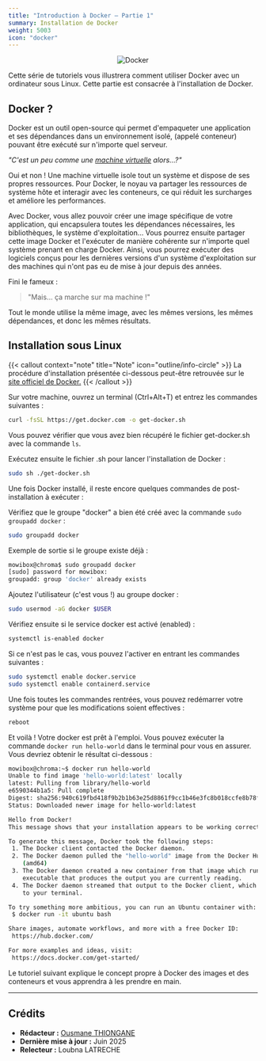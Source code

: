 ```yaml
---
title: "Introduction à Docker – Partie 1"
summary: Installation de Docker
weight: 5003
icon: "docker"
---
```


<p align="center">
    <img src="/chroma/images/docker1.png" alt="Docker" class="w-full h-auto" />
</p>

Cette série de tutoriels vous illustrera comment utiliser Docker avec un ordinateur sous Linux. Cette partie est consacrée à l'installation de Docker.

## Docker ?

Docker est un outil open-source qui permet d'empaqueter une application et ses dépendances dans un environnement isolé, (appelé conteneur) pouvant être exécuté sur n'importe quel serveur.

_"C'est un peu comme une [machine virtuelle](https://cloud.google.com/learn/what-is-a-virtual-machine?hl=fr) alors...?"_

Oui et non ! Une machine virtuelle isole tout un système et dispose de ses propres ressources. Pour Docker, le noyau va partager les ressources de système hôte et interagir avec les conteneurs, ce qui réduit les surcharges et améliore les performances.

Avec Docker, vous allez pouvoir créer une image spécifique de votre application, qui encapsulera toutes les dépendances nécessaires, les bibliothèques, le système d'exploitation... Vous pourrez ensuite partager cette image Docker et l'exécuter de manière cohérente sur n'importe quel système prenant en charge Docker. Ainsi, vous pourrez exécuter des logiciels conçus pour les dernières versions d'un système d'exploitation sur des machines qui n'ont pas eu de mise à jour depuis des années.

Fini le fameux :

> "Mais... ça marche sur ma machine !"

Tout le monde utilise la même image, avec les mêmes versions, les mêmes dépendances, et donc les mêmes résultats.

## Installation sous Linux

{{< callout context="note" title="Note" icon="outline/info-circle" >}}
La procédure d'installation présentée ci-dessous peut-être retrouvée sur le [site officiel de Docker.](https://docs.docker.com/engine/install/ubuntu)
{{< /callout >}}

Sur votre machine, ouvrez un terminal (Ctrl+Alt+T) et entrez les commandes suivantes :

```bash {frame="none"}
curl -fsSL https://get.docker.com -o get-docker.sh
```

Vous pouvez vérifier que vous avez bien récupéré le fichier get-docker.sh avec la commande `ls`.

Exécutez ensuite le fichier .sh pour lancer l'installation de Docker :

```bash {frame="none"}
sudo sh ./get-docker.sh
```

Une fois Docker installé, il reste encore quelques commandes de post-installation à exécuter :

Vérifiez que le groupe "docker" a bien été créé avec la commande `sudo groupadd docker` :

```bash {frame="none"}
sudo groupadd docker
```

Exemple de sortie si le groupe existe déjà :

```bash {title="Terminal"}
mowibox@chroma$ sudo groupadd docker
[sudo] password for mowibox:
groupadd: group 'docker' already exists
```

Ajoutez l'utilisateur (c'est vous !) au groupe docker :

```bash {frame="none"}
sudo usermod -aG docker $USER
```

Vérifiez ensuite si le service docker est activé (enabled) :

```bash {frame="none"}
systemctl is-enabled docker
```

Si ce n'est pas le cas, vous pouvez l'activer en entrant les commandes suivantes :

```bash {frame="none"}
sudo systemctl enable docker.service
sudo systemctl enable containerd.service
```

Une fois toutes les commandes rentrées, vous pouvez redémarrer votre système pour que les modifications soient effectives :

```bash {frame="none"}
reboot
```

Et voilà ! Votre docker est prêt à l'emploi. Vous pouvez exécuter la commande `docker run hello-world` dans le terminal pour vous en assurer. Vous devriez obtenir le résultat ci-dessous :

```bash {title="Terminal"}
mowibox@chroma:~$ docker run hello-world
Unable to find image 'hello-world:latest' locally
latest: Pulling from library/hello-world
e6590344b1a5: Pull complete
Digest: sha256:940c619fbd418f9b2b1b63e25d8861f9cc1b46e3fc8b018ccfe8b78f19b8cc4f
Status: Downloaded newer image for hello-world:latest

Hello from Docker!
This message shows that your installation appears to be working correctly.

To generate this message, Docker took the following steps:
 1. The Docker client contacted the Docker daemon.
 2. The Docker daemon pulled the "hello-world" image from the Docker Hub.
    (amd64)
 3. The Docker daemon created a new container from that image which runs the
    executable that produces the output you are currently reading.
 4. The Docker daemon streamed that output to the Docker client, which sent it
    to your terminal.

To try something more ambitious, you can run an Ubuntu container with:
 $ docker run -it ubuntu bash

Share images, automate workflows, and more with a free Docker ID:
 https://hub.docker.com/

For more examples and ideas, visit:
 https://docs.docker.com/get-started/
```

Le tutoriel suivant explique le concept propre à Docker des images et des conteneurs et vous apprendra à les prendre en main.

---

## Crédits

* **Rédacteur :** [Ousmane THIONGANE](https://github.com/Mowibox)
* **Dernière mise à jour :** Juin 2025
* **Relecteur :** Loubna LATRECHE

